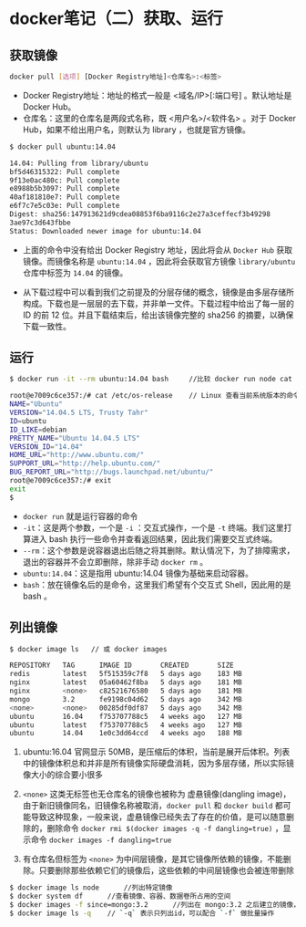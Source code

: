 # docker笔记（二）获取、运行

## 获取镜像

```bash
docker pull [选项] [Docker Registry地址]<仓库名>:<标签>
```

- Docker Registry地址：地址的格式一般是 <域名/IP>[:端口号] 。默认地址是 Docker Hub。
- 仓库名：这里的仓库名是两段式名称，既 <用户名>/<软件名> 。对于 Docker Hub，如果不给出用户名，则默认为  library ，也就是官方镜像。

```bash
$ docker pull ubuntu:14.04

14.04: Pulling from library/ubuntu
bf5d46315322: Pull complete
9f13e0ac480c: Pull complete
e8988b5b3097: Pull complete
40af181810e7: Pull complete
e6f7c7e5c03e: Pull complete
Digest: sha256:147913621d9cdea08853f6ba9116c2e27a3ceffecf3b49298
3ae97c3d643fbbe
Status: Downloaded newer image for ubuntu:14.04
```

- 上面的命令中没有给出 Docker Registry 地址，因此将会从 `Docker Hub` 获取镜像。而镜像名称是 `ubuntu:14.04` ，因此将会获取官方镜像 `library/ubuntu` 仓库中标签为 `14.04` 的镜像。

- 从下载过程中可以看到我们之前提及的分层存储的概念，镜像是由多层存储所构成。下载也是一层层的去下载，并非单一文件。下载过程中给出了每一层的 ID 的前 12 位。并且下载结束后，给出该镜像完整的 sha256 的摘要，以确保下载一致性。

## 运行

```bash
$ docker run -it --rm ubuntu:14.04 bash     //比较 docker run node cat /etc/os-release

root@e7009c6ce357:/# cat /etc/os-release    // Linux 查看当前系统版本的命令
NAME="Ubuntu"
VERSION="14.04.5 LTS, Trusty Tahr"
ID=ubuntu
ID_LIKE=debian
PRETTY_NAME="Ubuntu 14.04.5 LTS"
VERSION_ID="14.04"
HOME_URL="http://www.ubuntu.com/"
SUPPORT_URL="http://help.ubuntu.com/"
BUG_REPORT_URL="http://bugs.launchpad.net/ubuntu/"
root@e7009c6ce357:/# exit
exit
$
```

- `docker run` 就是运行容器的命令
- `-it`：这是两个参数，一个是 `-i` ：交互式操作，一个是 `-t` 终端。我们这里打算进入 bash 执行一些命令并查看返回结果，因此我们需要交互式终端。
- `--rm`：这个参数是说容器退出后随之将其删除。默认情况下，为了排障需求，退出的容器并不会立即删除，除非手动 `docker rm` 。
- `ubuntu:14.04`：这是指用 ubuntu:14.04 镜像为基础来启动容器。
- `bash`：放在镜像名后的是命令，这里我们希望有个交互式 Shell，因此用的是 bash 。

## 列出镜像

```bash
$ docker image ls   // 或 docker images

REPOSITORY   TAG      IMAGE ID       CREATED       SIZE
redis        latest   5f515359c7f8   5 days ago    183 MB
nginx        latest   05a60462f8ba   5 days ago    181 MB
nginx        <none>   c82521676580   5 days ago    181 MB
mongo        3.2      fe9198c04d62   5 days ago    342 MB
<none>       <none>   00285df0df87   5 days ago    342 MB
ubuntu       16.04    f753707788c5   4 weeks ago   127 MB
ubuntu       latest   f753707788c5   4 weeks ago   127 MB
ubuntu       14.04    1e0c3dd64ccd   4 weeks ago   188 MB
```

1. ubuntu:16.04 官网显示 50MB，是压缩后的体积，当前是展开后体积。列表中的镜像体积总和并非是所有镜像实际硬盘消耗，因为多层存储，所以实际镜像大小的综合要小很多

2. `<none>` 这类无标签也无仓库名的镜像也被称为 虚悬镜像(dangling image)，由于新旧镜像同名，旧镜像名称被取消，`docker pull` 和 `docker build` 都可能导致这种现象，一般来说，虚悬镜像已经失去了存在的价值，是可以随意删除的，删除命令 `docker rmi $(docker images -q -f dangling=true)` ，显示命令 `docker images -f dangling=true`
3. 有仓库名但标签为 `<none>` 为中间层镜像，是其它镜像所依赖的镜像，不能删除。只要删除那些依赖它们的镜像后，这些依赖的中间层镜像也会被连带删除

```bash
$ docker image ls node      //列出特定镜像
$ docker system df      //查看镜像、容器、数据卷所占用的空间
$ docker images -f since=mongo:3.2      //列出在 mongo:3.2 之后建立的镜像，`-f` 是 filter 的缩写，`since` 表示之后，对应的 `before` 表示之前
$ docker image ls -q    // `-q` 表示只列出id，可以配合 `-f` 做批量操作
```